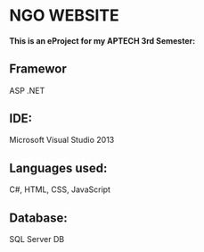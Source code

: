 # NGO WEBSITE
#### This is an eProject for my APTECH 3rd Semester:
## Framewor
ASP .NET
## IDE:
Microsoft Visual Studio 2013
## Languages used:
C#, HTML, CSS, JavaScript
## Database:
SQL Server DB
